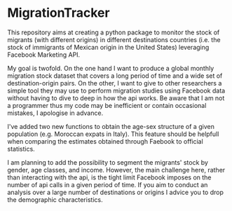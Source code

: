 # MigrationTracker
This repository aims at creating a python package to monitor the stock of migrants (with different origins) in different destinations countries (i.e. the stock of immigrants of Mexican origin in the United States) leveraging Facebook Marketing API.

My goal is twofold. On the one hand I want to produce a global monthly migration stock dataset that covers a long period of time and a wide set of destination-origin pairs. On the other, I want to give to other researchers a simple tool they may use to perform migration studies using Facebook data without having to dive to deep in how the api works. Be aware that I am not a programmer thus my code may be inefficient or contain occasional mistakes, I apologise in advance.

I've added two new functions to obtain the age-sex structure of a given population (e.g. Moroccan expats in Italy). This feature should be helpfull when comparing the estimates obtained through Faebook to official statistics.

I am planning to add the possibility to segment the migrants' stock by gender, age classes, and income. However, the main challenge here, rather than interacting with the api, is the tight limit Facebook imposes on the number of api calls in a given period of time. If you aim to conduct an analysis over a large number of destinations or origins I advice you to drop the demographic characteristics.
